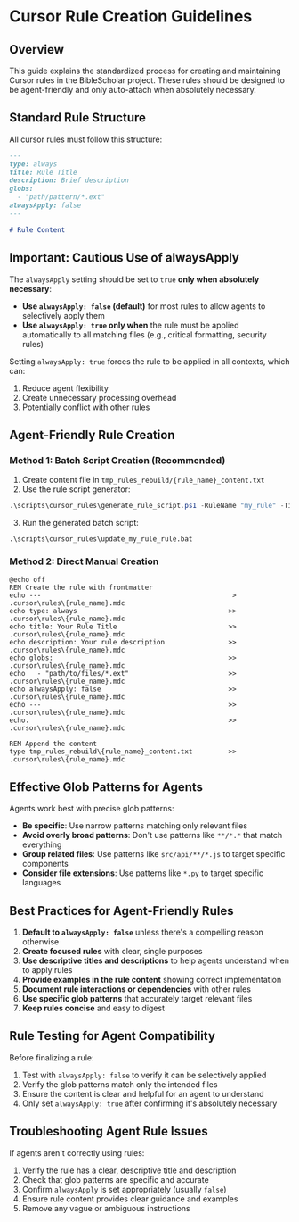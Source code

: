 # Cursor Rule Creation Guidelines

## Overview

This guide explains the standardized process for creating and maintaining Cursor rules in the BibleScholar project. These rules should be designed to be agent-friendly and only auto-attach when absolutely necessary.

## Standard Rule Structure

All cursor rules must follow this structure:

```markdown
---
type: always
title: Rule Title
description: Brief description
globs:
  - "path/pattern/*.ext"
alwaysApply: false
---

# Rule Content
```

## Important: Cautious Use of alwaysApply

The `alwaysApply` setting should be set to `true` **only when absolutely necessary**:

- **Use `alwaysApply: false` (default)** for most rules to allow agents to selectively apply them
- **Use `alwaysApply: true` only when** the rule must be applied automatically to all matching files (e.g., critical formatting, security rules)

Setting `alwaysApply: true` forces the rule to be applied in all contexts, which can:
1. Reduce agent flexibility
2. Create unnecessary processing overhead
3. Potentially conflict with other rules

## Agent-Friendly Rule Creation

### Method 1: Batch Script Creation (Recommended)

1. Create content file in `tmp_rules_rebuild/{rule_name}_content.txt`
2. Use the rule script generator:

```powershell
.\scripts\cursor_rules\generate_rule_script.ps1 -RuleName "my_rule" -Title "Rule Title" -Description "Rule description" -Globs @("glob1", "glob2") -AlwaysApply $false -ContentFile "path/to/content.txt"
```

3. Run the generated batch script:

```batch
.\scripts\cursor_rules\update_my_rule_rule.bat
```

### Method 2: Direct Manual Creation

```batch
@echo off
REM Create the rule with frontmatter
echo ---                                                > .cursor\rules\{rule_name}.mdc
echo type: always                                      >> .cursor\rules\{rule_name}.mdc
echo title: Your Rule Title                            >> .cursor\rules\{rule_name}.mdc
echo description: Your rule description                >> .cursor\rules\{rule_name}.mdc
echo globs:                                            >> .cursor\rules\{rule_name}.mdc
echo   - "path/to/files/*.ext"                         >> .cursor\rules\{rule_name}.mdc
echo alwaysApply: false                                >> .cursor\rules\{rule_name}.mdc
echo ---                                               >> .cursor\rules\{rule_name}.mdc
echo.                                                  >> .cursor\rules\{rule_name}.mdc

REM Append the content
type tmp_rules_rebuild\{rule_name}_content.txt         >> .cursor\rules\{rule_name}.mdc
```

## Effective Glob Patterns for Agents

Agents work best with precise glob patterns:

- **Be specific**: Use narrow patterns matching only relevant files
- **Avoid overly broad patterns**: Don't use patterns like `**/*.*` that match everything
- **Group related files**: Use patterns like `src/api/**/*.js` to target specific components
- **Consider file extensions**: Use patterns like `*.py` to target specific languages

## Best Practices for Agent-Friendly Rules

1. **Default to `alwaysApply: false`** unless there's a compelling reason otherwise
2. **Create focused rules** with clear, single purposes
3. **Use descriptive titles and descriptions** to help agents understand when to apply rules
4. **Provide examples in the rule content** showing correct implementation
5. **Document rule interactions or dependencies** with other rules
6. **Use specific glob patterns** that accurately target relevant files
7. **Keep rules concise** and easy to digest

## Rule Testing for Agent Compatibility

Before finalizing a rule:

1. Test with `alwaysApply: false` to verify it can be selectively applied
2. Verify the glob patterns match only the intended files
3. Ensure the content is clear and helpful for an agent to understand
4. Only set `alwaysApply: true` after confirming it's absolutely necessary

## Troubleshooting Agent Rule Issues

If agents aren't correctly using rules:

1. Verify the rule has a clear, descriptive title and description
2. Check that glob patterns are specific and accurate
3. Confirm `alwaysApply` is set appropriately (usually `false`)
4. Ensure rule content provides clear guidance and examples
5. Remove any vague or ambiguous instructions 